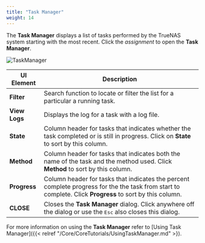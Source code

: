 ```yaml
---
title: "Task Manager"
weight: 14
---
```


The **Task Manager** displays a list of tasks performed by the TrueNAS system starting with the most recent. Click the <i class="material-icons">assignment</i> to open the **Task Manager**.

![TaskManager](/images/CORE/13.0/TaskManager.png "Task Manager")

| UI Element | Description |
|------------|-------------|
| **Filter** | Search function to locate or filter the list for a particular a running task. |
| **View Logs** | Displays the log for a task with a log file. |
| **State** | Column header for tasks that indicates whether the task completed or is still in progress. Click on **State** to sort by this column. |
| **Method** | Column header for tasks that indicates both the name of the task and the method used. Click **Method** to sort by this column. |
| **Progress** | Column header for tasks that indicates the percent complete progress for the the task from start to complete. Click **Progress** to sort by this column. |
| **CLOSE** | Closes the **Task Manager** dialog. Click anywhere off the dialog or use the <kbd>Esc</kbd> also closes this dialog. |

For more information on using the **Task Manager** refer to [Using Task Manager]({{< relref "/Core/CoreTutorials/UsingTaskManager.md" >}).
